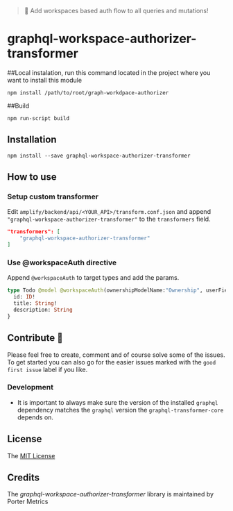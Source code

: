 > 🚒 Add workspaces based auth flow to all queries and mutations!

# graphql-workspace-authorizer-transformer

##Local instalation, run this command located in the project where you want to install this module

`npm install /path/to/root/graph-workdpace-authorizer`

##Build

`npm run-script build`


## Installation

`npm install --save graphql-workspace-authorizer-transformer`

## How to use

### Setup custom transformer

Edit `amplify/backend/api/<YOUR_API>/transform.conf.json` and append `"graphql-workspace-authorizer-transformer"` to the `transformers` field.

```json
"transformers": [
    "graphql-workspace-authorizer-transformer"
]
```

### Use @workspaceAuth directive

Append `@workspaceAuth` to target types and add the params.

```graphql
type Todo @model @workspaceAuth(ownershipModelName:"Ownership", userField:"userID", indexName:"byUser", roleField:"role", allowedRoles:["Editor", "Admin", "Owner"], relatedWorkspaceIDField:"companyID") {
  id: ID!
  title: String!
  description: String
}
```

## Contribute 🦸

Please feel free to create, comment and of course solve some of the issues. To get started you can also go for the easier issues marked with the `good first issue` label if you like.

### Development

- It is important to always make sure the version of the installed `graphql` dependency matches the `graphql` version the `graphql-transformer-core` depends on.

## License

The [MIT License](LICENSE)

## Credits

The _graphql-workspace-authorizer-transformer_ library is maintained by Porter Metrics